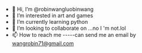 - 👋 Hi, I’m @robinwangluobinwang
- 👀 I’m interested in art and games
- 🌱 I’m currently learning python
- 💞️ I’m looking to collaborate on ...no I 'm not.lol
- 📫 How to reach me -----can send me an email by wangrobin71@gmail.com

<!---
robinwangluobinwang/robinwangluobinwang is a ✨ special ✨ repository because its `README.md` (this file) appears on your GitHub profile.
You can click the Preview link to take a look at your changes.
--->
